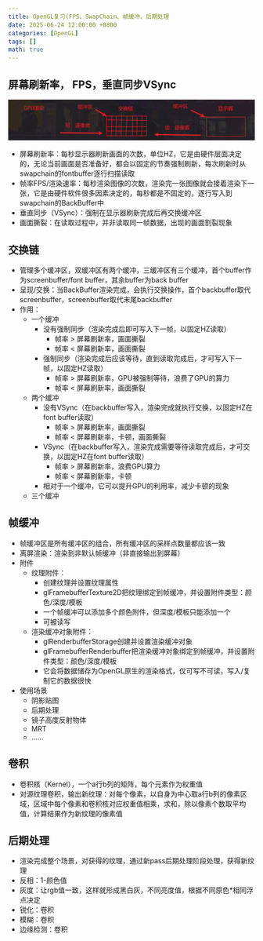 ```yaml
---
title: OpenGL复习(FPS、SwapChain、帧缓冲、后期处理
date: 2025-06-24 12:00:00 +0800
categories: [OpenGL]
tags: []
math: true
---
```


## 屏幕刷新率， FPS，垂直同步VSync

![alt text](/assets/img/blog/Graphic/刷新率_交换链_FPS.png)

* 屏幕刷新率：每秒显示器刷新画面的次数，单位HZ，它是由硬件层面决定的，无论当前画面是否准备好，都会以固定的节奏强制刷新，每次刷新时从swapchain的fontbuffer逐行扫描读取
* 帧率FPS/渲染速率：每秒渲染图像的次数，渲染完一张图像就会接着渲染下一张，它是由硬件软件很多因素决定的，每秒都是不固定的，逐行写入到swapchain的BackBuffer中
* 垂直同步（VSync）：强制在显示器刷新完成后再交换缓冲区
* 画面撕裂：在读取过程中，并非读取同一帧数据，出现的画面割裂现象

## 交换链

* 管理多个缓冲区，双缓冲区有两个缓冲，三缓冲区有三个缓冲，首个buffer作为screenbuffer/font buffer，其余buffer为back buffer
* 呈现/交换：当BackBuffer渲染完成，会执行交换操作，首个backbuffer取代screenbuffer，screenbuffer取代末尾backbuffer
* 作用：
  * 一个缓冲
    * 没有强制同步（渲染完成后即可写入下一帧，以固定HZ读取）
      * 帧率 > 屏幕刷新率，画面撕裂
      * 帧率 < 屏幕刷新率，画面撕裂
    * 强制同步（渲染完成后应该等待，直到读取完成后，才可写入下一帧，以固定HZ读取）
      * 帧率 > 屏幕刷新率，GPU被强制等待，浪费了GPU的算力
      * 帧率 < 屏幕刷新率，画面撕裂
  * 两个缓冲
    * 没有VSync（在backbuffer写入，渲染完成就执行交换，以固定HZ在font buffer读取）
      * 帧率 > 屏幕刷新率，画面撕裂
      * 帧率 < 屏幕刷新率，卡顿，画面撕裂
    * VSync（在backbuffer写入，渲染完成需要等待读取完成后，才可交换，以固定HZ在font buffer读取）
      * 帧率 > 屏幕刷新率，浪费GPU算力
      * 帧率 < 屏幕刷新率，卡顿
    * 相对于一个缓冲，它可以提升GPU的利用率，减少卡顿的现象
  * 三个缓冲

## 帧缓冲

* 帧缓冲区是所有缓冲区的组合，所有缓冲区的采样点数量都应该一致
* 离屏渲染：渲染到非默认帧缓冲（非直接输出到屏幕）
* 附件
  * 纹理附件：
    * 创建纹理并设置纹理属性
    * glFramebufferTexture2D把纹理绑定到帧缓冲，并设置附件类型：颜色/深度/模板
    * 一个帧缓冲可以添加多个颜色附件，但深度/模板只能添加一个
    * 可被读写
  * 渲染缓冲对象附件：
    * glRenderbufferStorage创建并设置渲染缓冲对象
    * glFramebufferRenderbuffer把渲染缓冲对象绑定到帧缓冲，并设置附件类型：颜色/深度/模板
    * 它会将数据储存为OpenGL原生的渲染格式，仅可写不可读，写入/复制它的数据很快
* 使用场景
  * 阴影贴图
  * 后期处理
  * 镜子高度反射物体
  * MRT
  * ……

## 卷积

* 卷积核（Kernel），一个a行b列的矩阵，每个元素作为权重值
* 对源纹理卷积，输出新纹理：对每个像素，以自身为中心取a行b列的像素区域，区域中每个像素和卷积核对应权重值相乘，求和，除以像素个数取平均值，计算结果作为新纹理的像素值

## 后期处理

* 渲染完成整个场景，对获得的纹理，通过新pass后期处理阶段处理，获得新纹理
* 反相：1-颜色值
* 灰度：让rgb值一致，这样就形成黑白灰，不同亮度值，根据不同原色*相同浮点决定
* 锐化：卷积
* 模糊：卷积
* 边缘检测：卷积